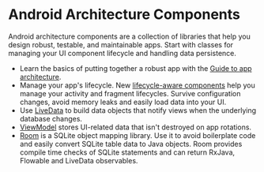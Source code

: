 # Android Architecture Components
Android architecture components are a collection of libraries that help you design robust, testable, and maintainable apps. Start with classes for managing your UI component lifecycle and handling data persistence.

* Learn the basics of putting together a robust app with the [Guide to app architecture](https://developer.android.com/jetpack/guide).
* Manage your app's lifecycle. New [lifecycle-aware components]() help you manage your activity and fragment lifecycles. Survive configuration changes, avoid memory leaks and easily load data into your UI.
* Use [LiveData]() to build data objects that notify views when the underlying database changes.
* [ViewModel]() stores UI-related data that isn't destroyed on app rotations.
* [Room]() is a SQLite object mapping library. Use it to avoid boilerplate code and easily convert SQLite table data to Java objects. Room provides compile time checks of SQLite statements and can return RxJava, Flowable and LiveData observables.
